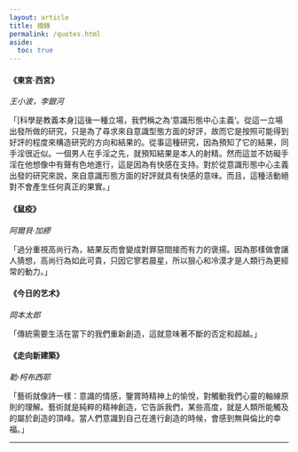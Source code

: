 ```yaml
---
layout: article
title: 摘錄
permalink: /quotes.html
aside:
  toc: true
---
```


#### 《東宮·西宮》
_王小波，李銀河_  

「[科學是教義本身]這後一種立場，我們稱之為‘意識形態中心主義’。從這一立場出發所做的研究，只是為了尋求來自意識型態方面的好評，故而它是按照可能得到好評的程度來構造研究的方向和結果的。從事這種研究，因為預知了它的結果，同手淫很近似。一個男人在手淫之先，就預知結果是本人的射精。然而這並不妨礙手淫在他想像中有聲有色地進行，這是因為有快感在支持。對於從意識形態中心主義出發的研究來說，來自意識形態方面的好評就具有快感的意味。而且，這種活動絕對不會產生任何真正的果實。」
  
#### 《鼠疫》
_阿爾貝·加繆_  

「過分重視高尚行為，結果反而會變成對罪惡間接而有力的褒揚。因為那樣做會讓人猜想，高尚行為如此可貴，只因它寥若晨星，所以狠心和冷漠才是人類行為更經常的動力。」

#### 《今日的艺术》
_岡本太郎_

「傳統需要生活在當下的我們重新創造，這就意味著不斷的否定和超越。」

#### 《走向新建築》
_勒·柯布西耶_

「藝術就像詩一樣：意識的情感，鑒賞時精神上的愉悅，對觸動我們心靈的軸線原則的理解。藝術就是純粹的精神創造，它告訴我們，某些高度，就是人類所能觸及的屬於創造的頂峰。當人們意識到自己在進行創造的時候，會感到無與倫比的幸福。」

---
